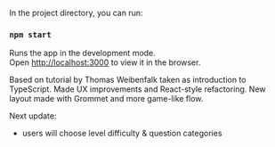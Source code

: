 In the project directory, you can run:

### `npm start`

Runs the app in the development mode.<br />
Open [http://localhost:3000](http://localhost:3000) to view it in the browser.

Based on tutorial by Thomas Weibenfalk taken as introduction to TypeScript. Made UX improvements and React-style refactoring.  New layout made with Grommet and more game-like flow.

Next update: 
  - users will choose level difficulty & question categories
